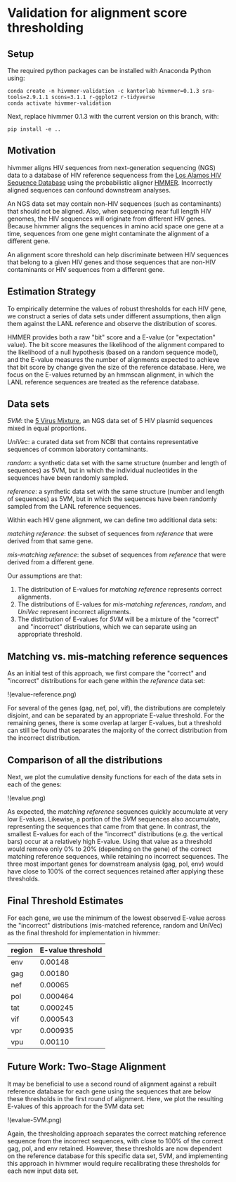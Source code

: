 # Validation for alignment score thresholding

## Setup

The required python packages can be installed with Anaconda Python using:

    conda create -n hivmmer-validation -c kantorlab hivmmer=0.1.3 sra-tools=2.9.1.1 scons=3.1.1 r-ggplot2 r-tidyverse
    conda activate hivmmer-validation

Next, replace hivmmer 0.1.3 with the current version on this branch, with:

    pip install -e ..

## Motivation

hivmmer aligns HIV sequences from next-generation sequencing (NGS) data to
a database of HIV reference sequencess from the
[Los Alamos HIV Sequence Database](http//www.hiv.lanl.gov)
using the probabilistic aligner [HMMER](http://hmmer.org). Incorrectly aligned
sequences can confound downstream analyses.

An NGS data set may contain non-HIV sequences (such as contaminants) that should
not be aligned. Also, when sequencing near full length HIV genomes, the HIV sequences
will originate from different HIV genes. Because hivmmer aligns the sequences
in amino acid space one gene at a time, sequences from one gene might
contaminate the alignment of a different gene.

An alignment score threshold can help discriminate between HIV sequences that
belong to a given HIV genes and those sequences that are non-HIV contaminants
or HIV sequences from a different gene.

## Estimation Strategy

To empirically determine the values of robust thresholds for each HIV gene, we construct
a series of data sets under different assumptions, then align them against the LANL
reference and observe the distribution of scores.

HMMER provides both a raw "bit" score and a E-value (or "expectation" value).
The bit score measures the likelihood of the alignment compared to the
likelihood of a null hypothesis (based on a random sequence model), and the
E-value measures the number of alignments expected to achieve that bit score by
change given the size of the reference database. Here, we focus on the E-values
returned by an hmmscan alignment, in which the LANL reference sequences are treated
as the reference database.

## Data sets

*5VM*: the [5 Virus Mixture](), an NGS data set of 5 HIV plasmid sequences mixed in
equal proportions.

*UniVec*: a curated data set from NCBI that contains representative sequences of
common laboratory contaminants.

*random*: a synthetic data set with the same structure (number and length of sequences)
as 5VM, but in which the individual nucleotides in the sequences have been randomly sampled.

*reference*: a synthetic data set with the same structure (number and length of sequences)
as 5VM, but in which the sequences have been randomly sampled from the LANL reference
sequences.

Within each HIV gene alignment, we can define two additional data sets:

*matching reference*: the subset of sequences from *reference* that were
derived from that same gene.

*mis-matching reference*: the subset of sequences from *reference* that were
derived from a different gene.

Our assumptions are that:
1. The distribution of E-values for *matching reference* represents correct
   alignments.
2. The distributions of E-values for *mis-matching references*, *random*, and
   *UniVec* represent incorrect alignments.
3. The distirbution of E-values for *5VM* will be a mixture of the "correct"
   and "incorrect" distributions, which we can separate using an appropriate
   threshold.

## Matching vs. mis-matching reference sequences

As an initial test of this approach, we first compare the "correct" and "incorrect"
distributions for each gene within the *reference* data set:

!(evalue-reference.png)

For several of the genes (gag, nef, pol, vif), the distributions are completely
disjoint, and can be separated by an appropriate E-value threshold. For the
remaining genes, there is some overlap at larger E-values, but a threshold can
still be found that separates the majority of the correct distribution from the
incorrect distribution.

## Comparison of all the distributions

Next, we plot the cumulative density functions for each of the data sets in
each of the genes:

!(evalue.png)

As expected, the *matching reference* sequences quickly accumulate at very low
E-values. Likewise, a portion of the *5VM* sequences also accumulate,
representing the sequences that came from that gene. In contrast, the smallest
E-values for each of the "incorrect" distributions (e.g. the vertical bars)
occur at a relatively high E-value.  Using that value as a threshold would
remove only 0% to 20% (depending on the gene) of the correct matching reference
sequences, while retaining no incorrect sequences. The three most important
genes for downstream analysis (gag, pol, env) would have close to 100% of the
correct sequences retained after applying these thresholds.

## Final Threshold Estimates

For each gene, we use the minimum of the lowest observed E-value across the
"incorrect" distributions (mis-matched reference, random and UniVec) as the
final threshold for implementation in hivmmer:

| region | E-value threshold |
| ------ | ----------------- |
| env    | 0.00148 |
| gag    | 0.00180 |
| nef    | 0.00065 |
| pol    | 0.000464 |
| tat    | 0.000245 |
| vif    | 0.000543 |
| vpr    | 0.000935 |
| vpu    | 0.00110 |

## Future Work: Two-Stage Alignment

It may be beneficial to use a second round of alignment against a rebuilt
reference database for each gene using the sequences that are below these
thresholds in the first round of alignment. Here, we plot the resulting
E-values of this approach for the 5VM data set:

!(evalue-5VM.png)

Again, the thresholding approach separates the correct matching reference
sequence from the incorrect sequences, with close to 100% of the correct gag,
pol, and env retained. However, these thresholds are now dependent on the
reference database for this specific data set, 5VM, and implementing this
approach in hivmmer would require recalibrating these thresholds for each new
input data set.
